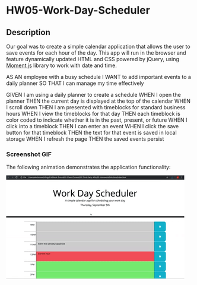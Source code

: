 # HW05-Work-Day-Scheduler

## Description

Our goal was to create a simple calendar application that allows the user to save events for each hour of the day. This app will run in the browser and feature dynamically updated HTML and CSS powered by jQuery, using [Moment.js](https://momentjs.com/) library to work with date and time. 

AS AN employee with a busy schedule
I WANT to add important events to a daily planner
SO THAT I can manage my time effectively

GIVEN I am using a daily planner to create a schedule
WHEN I open the planner
THEN the current day is displayed at the top of the calendar
WHEN I scroll down
THEN I am presented with timeblocks for standard business hours
WHEN I view the timeblocks for that day
THEN each timeblock is color coded to indicate whether it is in the past, present, or future
WHEN I click into a timeblock
THEN I can enter an event
WHEN I click the save button for that timeblock
THEN the text for that event is saved in local storage
WHEN I refresh the page
THEN the saved events persist

### Screenshot GIF

The following animation demonstrates the application functionality:

![demo](./Assets/05-third-party-apis-homework-demo.gif)